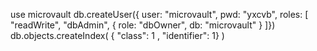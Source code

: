 use microvault
db.createUser({ user: "microvault", pwd: "yxcvb", roles: [ "readWrite", "dbAdmin", { role: "dbOwner", db: "microvault" } ]})
db.objects.createIndex( { "class": 1 , "identifier": 1} )